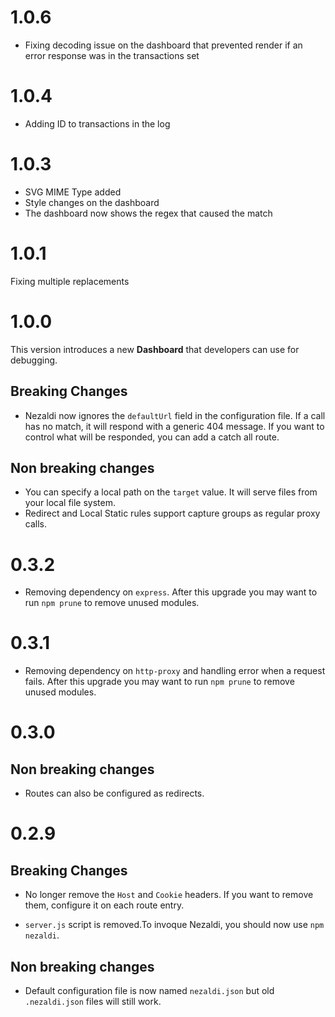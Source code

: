 # 1.0.6

* Fixing decoding issue on the dashboard that prevented render if an error response was in the transactions set

# 1.0.4

* Adding ID to transactions in the log

# 1.0.3

* SVG MIME Type added
* Style changes on the dashboard
* The dashboard now shows the regex that caused the match

# 1.0.1

Fixing multiple replacements

# 1.0.0

This version introduces a new **Dashboard** that developers can use for debugging.

## Breaking Changes

* Nezaldi now ignores the `defaultUrl` field in the configuration file. If a call has no match, it will respond with a generic 404 message.
If you want to control what will be responded, you can add a catch all route.

## Non breaking changes

* You can specify a local path on the `target` value. It will serve files from your local file system.
* Redirect and Local Static rules support capture groups as regular proxy calls.


# 0.3.2

* Removing dependency on `express`.
After this upgrade you may want to run `npm prune` to remove unused modules.

# 0.3.1

* Removing dependency on `http-proxy` and handling error when a request fails.
After this upgrade you may want to run `npm prune` to remove unused modules.

# 0.3.0

## Non breaking changes

* Routes can also be configured as redirects.

# 0.2.9

## Breaking Changes

* No longer remove the `Host` and `Cookie` headers. If you want to remove them, configure it on each route entry.

* `server.js` script is removed.To invoque Nezaldi, you should now use `npm nezaldi`.

## Non breaking changes

* Default configuration file is now named `nezaldi.json` but old `.nezaldi.json` files will still work.
